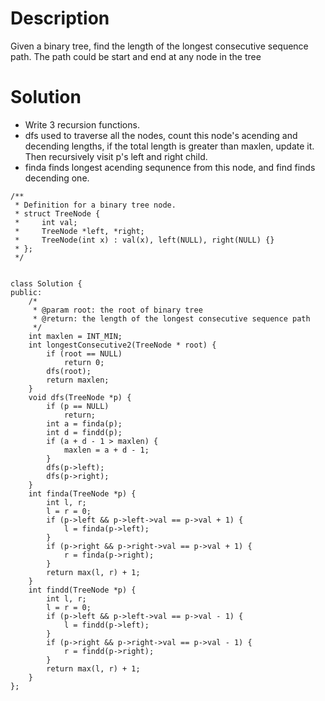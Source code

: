 # Description

Given a binary tree, find the length of the longest consecutive sequence path.
The path could be start and end at any node in the tree

# Solution

- Write 3 recursion functions.
- dfs used to traverse all the nodes, count this node's acending and decending lengths, if the total length is greater than maxlen, update it. Then recursively visit p's left and right child.
- finda finds longest acending sequnence from this node, and find finds decending one.
```
/**
 * Definition for a binary tree node.
 * struct TreeNode {
 *     int val;
 *     TreeNode *left, *right;
 *     TreeNode(int x) : val(x), left(NULL), right(NULL) {}
 * };
 */


class Solution {
public:
    /*
     * @param root: the root of binary tree
     * @return: the length of the longest consecutive sequence path
     */
    int maxlen = INT_MIN;
    int longestConsecutive2(TreeNode * root) {
        if (root == NULL)
            return 0;
        dfs(root);
        return maxlen;
    }
    void dfs(TreeNode *p) {
        if (p == NULL)
            return;
        int a = finda(p);
        int d = findd(p);
        if (a + d - 1 > maxlen) {
            maxlen = a + d - 1;
        }
        dfs(p->left);
        dfs(p->right);
    }
    int finda(TreeNode *p) {
        int l, r;
        l = r = 0;
        if (p->left && p->left->val == p->val + 1) {
            l = finda(p->left);
        }
        if (p->right && p->right->val == p->val + 1) {
            r = finda(p->right);
        }
        return max(l, r) + 1;
    }
    int findd(TreeNode *p) {
        int l, r;
        l = r = 0;
        if (p->left && p->left->val == p->val - 1) {
            l = findd(p->left);
        }
        if (p->right && p->right->val == p->val - 1) {
            r = findd(p->right);
        }
        return max(l, r) + 1;
    }
};
```
